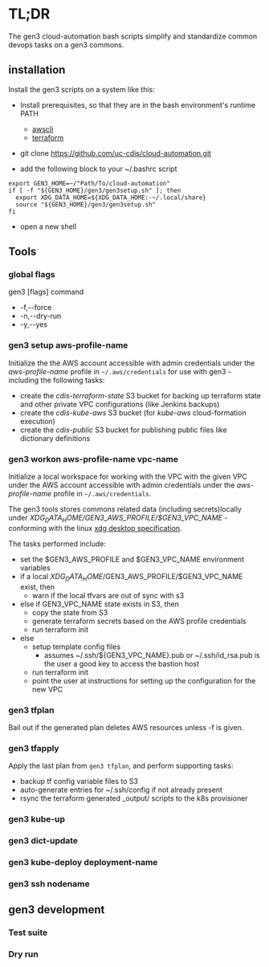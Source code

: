 # TL;DR

The gen3 cloud-automation bash scripts simplify and standardize common devops tasks on a gen3 commons.

## installation 

Install the gen3 scripts on a system like this:

* Install prerequisites, so that they are in the bash environment's runtime PATH
  - [awscli](https://docs.aws.amazon.com/cli/latest/userguide/installing.html)
  - [terraform](https://www.terraform.io/downloads.html)

* git clone https://github.com/uc-cdis/cloud-automation.git
* add the following block to your ~/.bashrc script
```
export GEN3_HOME=~/"Path/To/cloud-automation"
if [ -f "${GEN3_HOME}/gen3/gen3setup.sh" ]; then
  export XDG_DATA_HOME=${XDG_DATA_HOME:-~/.local/share}
  source "${GEN3_HOME}/gen3/gen3setup.sh"
fi

```

* open a new shell

## Tools

### global flags

gen3 [flags] command

* -f,--force
* -n,--dry-run
* -y,--yes


### gen3 setup aws-profile-name

Initialize the the AWS account accessible with admin credentials
under the *aws-profile-name* profile in `~/.aws/credentials`
for use with gen3 - including the following tasks:

* create the *cdis-terraform-state* S3 bucket for backing up terraform state and other private VPC configurations (like Jenkins backups)
* create the *cdis-kube-aws* S3 bucket (for *kube-aws* cloud-formation execution)
* create the *cdis-public* S3 bucket for publishing public files like dictionary definitions


### gen3 workon aws-profile-name vpc-name

Initialize a local workspace for working with the VPC with the given VPC under the AWS account accessible with admin credentials
under the *aws-profile-name* profile in `~/.aws/credentials`.

The gen3 tools stores commons related data (including secrets)locally under *$XDG_DATA_HOME/$GEN3_AWS_PROFILE/$GEN3_VPC_NAME* -
conforming with the linux [xdg desktop specification](https://standards.freedesktop.org/basedir-spec/basedir-spec-latest.html).

The tasks performed include:
* set the $GEN3_AWS_PROFILE and $GEN3_VPC_NAME environment variables
* if a local $XDG_DATA_HOME/$GEN3_AWS_PROFILE/$GEN3_VPC_NAME exist, then
  - warn if the local tfvars are out of sync with s3
* else if GEN3_VPC_NAME state exists in S3, then
  - copy the state from S3
  - generate terraform secrets based on the AWS profile credentials
  - run terraform init
* else
   - setup template config files
       * assumes ~/.ssh/${GEN3_VPC_NAME}.pub or ~/.ssh/id_rsa.pub
          is the user a good key to access the bastion host
   - run terraform init
   - point the user at instructions for setting up the configuration for the new VPC

### gen3 tfplan

Bail out if the generated plan deletes AWS resources unless -f is given.

### gen3 tfapply

Apply the last plan from `gen3 tfplan`, and perform supporting tasks:

* backup tf config variable files to S3
* auto-generate entries for ~/.ssh/config if not already present
* rsync the terraform generated _output/ scripts to the k8s provisioner

### gen3 kube-up

### gen3 dict-update

### gen3 kube-deploy deployment-name

### gen3 ssh nodename

## gen3 development

### Test suite


### Dry run 

